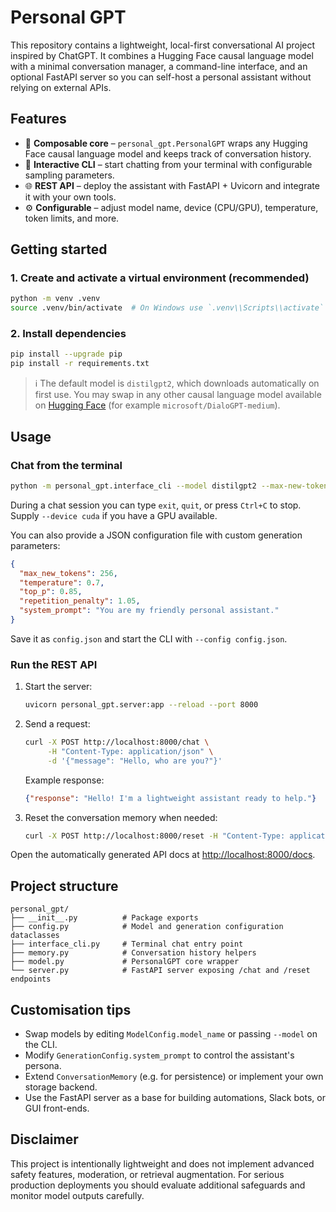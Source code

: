 # Personal GPT

This repository contains a lightweight, local-first conversational AI project inspired by ChatGPT. It combines a Hugging Face causal language model with a minimal conversation manager, a command-line interface, and an optional FastAPI server so you can self-host a personal assistant without relying on external APIs.

## Features

- 🧠 **Composable core** – `personal_gpt.PersonalGPT` wraps any Hugging Face causal language model and keeps track of conversation history.
- 💬 **Interactive CLI** – start chatting from your terminal with configurable sampling parameters.
- 🌐 **REST API** – deploy the assistant with FastAPI + Uvicorn and integrate it with your own tools.
- ⚙️ **Configurable** – adjust model name, device (CPU/GPU), temperature, token limits, and more.

## Getting started

### 1. Create and activate a virtual environment (recommended)

```bash
python -m venv .venv
source .venv/bin/activate  # On Windows use `.venv\\Scripts\\activate`
```

### 2. Install dependencies

```bash
pip install --upgrade pip
pip install -r requirements.txt
```

> ℹ️ The default model is `distilgpt2`, which downloads automatically on first use. You may swap in any other causal language model available on [Hugging Face](https://huggingface.co/models) (for example `microsoft/DialoGPT-medium`).

## Usage

### Chat from the terminal

```bash
python -m personal_gpt.interface_cli --model distilgpt2 --max-new-tokens 200 --temperature 0.8
```

During a chat session you can type `exit`, `quit`, or press `Ctrl+C` to stop. Supply `--device cuda` if you have a GPU available.

You can also provide a JSON configuration file with custom generation parameters:

```json
{
  "max_new_tokens": 256,
  "temperature": 0.7,
  "top_p": 0.85,
  "repetition_penalty": 1.05,
  "system_prompt": "You are my friendly personal assistant."
}
```

Save it as `config.json` and start the CLI with `--config config.json`.

### Run the REST API

1. Start the server:

   ```bash
   uvicorn personal_gpt.server:app --reload --port 8000
   ```

2. Send a request:

   ```bash
   curl -X POST http://localhost:8000/chat \
        -H "Content-Type: application/json" \
        -d '{"message": "Hello, who are you?"}'
   ```

   Example response:

   ```json
   {"response": "Hello! I'm a lightweight assistant ready to help."}
   ```

3. Reset the conversation memory when needed:

   ```bash
   curl -X POST http://localhost:8000/reset -H "Content-Type: application/json" -d '{"confirm": true}'
   ```

Open the automatically generated API docs at [http://localhost:8000/docs](http://localhost:8000/docs).

## Project structure

```
personal_gpt/
├── __init__.py          # Package exports
├── config.py            # Model and generation configuration dataclasses
├── interface_cli.py     # Terminal chat entry point
├── memory.py            # Conversation history helpers
├── model.py             # PersonalGPT core wrapper
└── server.py            # FastAPI server exposing /chat and /reset endpoints
```

## Customisation tips

- Swap models by editing `ModelConfig.model_name` or passing `--model` on the CLI.
- Modify `GenerationConfig.system_prompt` to control the assistant's persona.
- Extend `ConversationMemory` (e.g. for persistence) or implement your own storage backend.
- Use the FastAPI server as a base for building automations, Slack bots, or GUI front-ends.

## Disclaimer

This project is intentionally lightweight and does not implement advanced safety features, moderation, or retrieval augmentation. For serious production deployments you should evaluate additional safeguards and monitor model outputs carefully.
